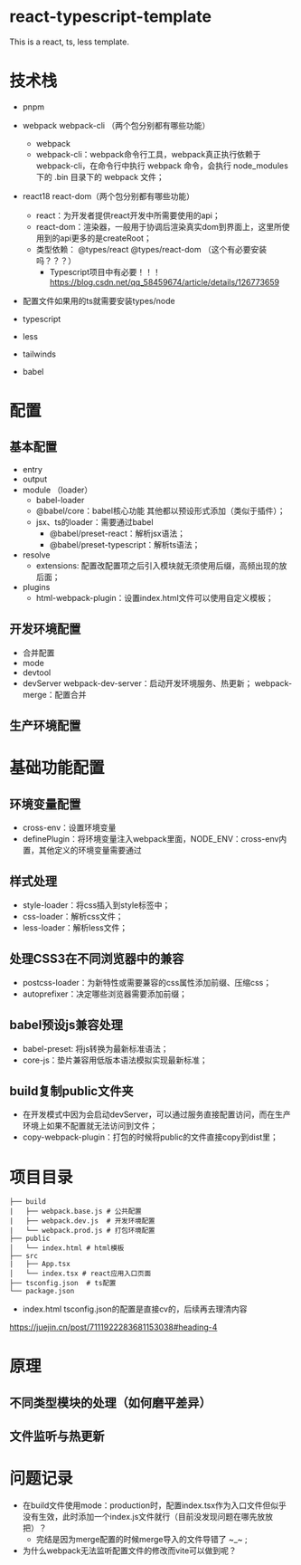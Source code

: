 <!--
 * @Author: xiaohu
 * @Date: 2023-08-16 10:26:31
 * @LastEditors: xiaohu
 * @LastEditTime: 2023-08-17 19:25:46
 * @FilePath: \react-typescript-template\README.md
 * @Description: 
-->
# react-typescript-template
This is a react, ts, less template.

# 技术栈
- pnpm
- webpack webpack-cli （两个包分别都有哪些功能）
  - webpack 
  - webpack-cli：webpack命令行工具，webpack真正执行依赖于webpack-cli，在命令行中执行 webpack 命令，会执行 node_modules 下的 .bin 目录下的 webpack 文件；
- react18 react-dom（两个包分别都有哪些功能）
  - react：为开发者提供react开发中所需要使用的api；
  - react-dom：渲染器，一般用于协调后渲染真实dom到界面上，这里所使用到的api更多的是createRoot；
  - 类型依赖： @types/react @types/react-dom （这个有必要安装吗？？？）
    - Typescript项目中有必要！！！ https://blog.csdn.net/qq_58459674/article/details/126773659
- 配置文件如果用的ts就需要安装types/node
- typescript
- less
- tailwinds

- babel


# 配置
## 基本配置
- entry
- output
- module （loader）
  - babel-loader
  - @babel/core：babel核心功能 其他都以预设形式添加（类似于插件）；
  - jsx、ts的loader：需要通过babel
    - @babel/preset-react：解析jsx语法；
    - @babel/preset-typescript：解析ts语法；
- resolve
  - extensions: 配置改配置项之后引入模块就无须使用后缀，高频出现的放后面；
- plugins
  - html-webpack-plugin：设置index.html文件可以使用自定义模板；

## 开发环境配置
- 合并配置
- mode
- devtool
- devServer
webpack-dev-server：启动开发环境服务、热更新；
webpack-merge：配置合并
## 生产环境配置
# 基础功能配置
## 环境变量配置
- cross-env：设置环境变量
- definePlugin：将环境变量注入webpack里面，NODE_ENV：cross-env内置，其他定义的环境变量需要通过
## 样式处理
- style-loader：将css插入到style标签中；
- css-loader：解析css文件；
- less-loader：解析less文件；
## 处理CSS3在不同浏览器中的兼容
- postcss-loader：为新特性或需要兼容的css属性添加前缀、压缩css；
- autoprefixer：决定哪些浏览器需要添加前缀；
## babel预设js兼容处理
- babel-preset: 将js转换为最新标准语法；
- core-js：垫片兼容用低版本语法模拟实现最新标准；
## build复制public文件夹
- 在开发模式中因为会启动devServer，可以通过服务直接配置访问，而在生产环境上如果不配置就无法访问到文件；
- copy-webpack-plugin：打包的时候将public的文件直接copy到dist里；
# 项目目录

```
├── build
|   ├── webpack.base.js # 公共配置
|   ├── webpack.dev.js  # 开发环境配置
|   └── webpack.prod.js # 打包环境配置
├── public
│   └── index.html # html模板
├── src
|   ├── App.tsx 
│   └── index.tsx # react应用入口页面
├── tsconfig.json  # ts配置
└── package.json
```
- index.html tsconfig.json的配置是直接cv的，后续再去理清内容



https://juejin.cn/post/7111922283681153038#heading-4



# 原理
## 不同类型模块的处理（如何磨平差异）
## 文件监听与热更新








# 问题记录
- 在build文件使用mode：production时，配置index.tsx作为入口文件但似乎没有生效，此时添加一个index.js文件就行（目前没发现问题在哪先放放把）？
  - 完结是因为merge配置的时候merge导入的文件导错了 ~_~ ;
- 为什么webpack无法监听配置文件的修改而vite可以做到呢？